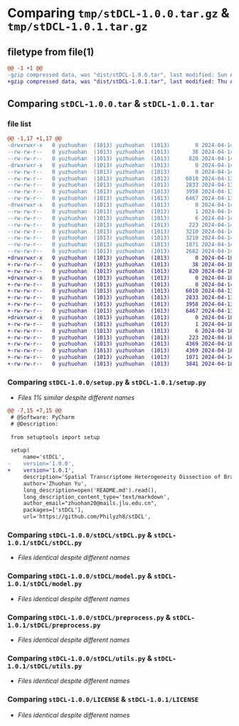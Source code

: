 # Comparing `tmp/stDCL-1.0.0.tar.gz` & `tmp/stDCL-1.0.1.tar.gz`

## filetype from file(1)

```diff
@@ -1 +1 @@
-gzip compressed data, was "dist/stDCL-1.0.0.tar", last modified: Sun Apr 14 16:12:10 2024, max compression
+gzip compressed data, was "dist/stDCL-1.0.1.tar", last modified: Thu Apr 18 07:09:18 2024, max compression
```

## Comparing `stDCL-1.0.0.tar` & `stDCL-1.0.1.tar`

### file list

```diff
@@ -1,17 +1,17 @@
-drwxrwxr-x   0 yuzhuohan  (1013) yuzhuohan  (1013)        0 2024-04-14 16:12:10.000000 stDCL-1.0.0/
--rw-rw-r--   0 yuzhuohan  (1013) yuzhuohan  (1013)       38 2024-04-14 16:12:10.000000 stDCL-1.0.0/setup.cfg
--rw-rw-r--   0 yuzhuohan  (1013) yuzhuohan  (1013)      820 2024-04-14 16:11:36.000000 stDCL-1.0.0/setup.py
-drwxrwxr-x   0 yuzhuohan  (1013) yuzhuohan  (1013)        0 2024-04-14 16:12:10.000000 stDCL-1.0.0/stDCL/
--rw-rw-r--   0 yuzhuohan  (1013) yuzhuohan  (1013)        0 2024-04-14 13:53:23.000000 stDCL-1.0.0/stDCL/_init_.py
--rw-rw-r--   0 yuzhuohan  (1013) yuzhuohan  (1013)     6010 2024-04-13 16:31:45.000000 stDCL-1.0.0/stDCL/stDCL.py
--rw-rw-r--   0 yuzhuohan  (1013) yuzhuohan  (1013)     2833 2024-04-13 16:29:52.000000 stDCL-1.0.0/stDCL/model.py
--rw-rw-r--   0 yuzhuohan  (1013) yuzhuohan  (1013)     3958 2024-04-13 16:31:49.000000 stDCL-1.0.0/stDCL/preprocess.py
--rw-rw-r--   0 yuzhuohan  (1013) yuzhuohan  (1013)     6467 2024-04-13 16:31:59.000000 stDCL-1.0.0/stDCL/utils.py
-drwxrwxr-x   0 yuzhuohan  (1013) yuzhuohan  (1013)        0 2024-04-14 16:12:10.000000 stDCL-1.0.0/stDCL.egg-info/
--rw-rw-r--   0 yuzhuohan  (1013) yuzhuohan  (1013)        1 2024-04-14 16:12:10.000000 stDCL-1.0.0/stDCL.egg-info/dependency_links.txt
--rw-rw-r--   0 yuzhuohan  (1013) yuzhuohan  (1013)        6 2024-04-14 16:12:10.000000 stDCL-1.0.0/stDCL.egg-info/top_level.txt
--rw-rw-r--   0 yuzhuohan  (1013) yuzhuohan  (1013)      223 2024-04-14 16:12:10.000000 stDCL-1.0.0/stDCL.egg-info/SOURCES.txt
--rw-rw-r--   0 yuzhuohan  (1013) yuzhuohan  (1013)     3210 2024-04-14 16:12:10.000000 stDCL-1.0.0/stDCL.egg-info/PKG-INFO
--rw-rw-r--   0 yuzhuohan  (1013) yuzhuohan  (1013)     3210 2024-04-14 16:12:10.000000 stDCL-1.0.0/PKG-INFO
--rw-rw-r--   0 yuzhuohan  (1013) yuzhuohan  (1013)     1071 2024-04-14 13:56:06.000000 stDCL-1.0.0/LICENSE
--rw-rw-r--   0 yuzhuohan  (1013) yuzhuohan  (1013)     2682 2024-04-14 13:55:43.000000 stDCL-1.0.0/README.md
+drwxrwxr-x   0 yuzhuohan  (1013) yuzhuohan  (1013)        0 2024-04-18 07:09:18.000000 stDCL-1.0.1/
+-rw-rw-r--   0 yuzhuohan  (1013) yuzhuohan  (1013)       38 2024-04-18 07:09:18.000000 stDCL-1.0.1/setup.cfg
+-rw-rw-r--   0 yuzhuohan  (1013) yuzhuohan  (1013)      820 2024-04-18 07:08:06.000000 stDCL-1.0.1/setup.py
+drwxrwxr-x   0 yuzhuohan  (1013) yuzhuohan  (1013)        0 2024-04-18 07:09:18.000000 stDCL-1.0.1/stDCL/
+-rw-rw-r--   0 yuzhuohan  (1013) yuzhuohan  (1013)        0 2024-04-14 13:53:23.000000 stDCL-1.0.1/stDCL/_init_.py
+-rw-rw-r--   0 yuzhuohan  (1013) yuzhuohan  (1013)     6010 2024-04-13 16:31:45.000000 stDCL-1.0.1/stDCL/stDCL.py
+-rw-rw-r--   0 yuzhuohan  (1013) yuzhuohan  (1013)     2833 2024-04-13 16:29:52.000000 stDCL-1.0.1/stDCL/model.py
+-rw-rw-r--   0 yuzhuohan  (1013) yuzhuohan  (1013)     3958 2024-04-13 16:31:49.000000 stDCL-1.0.1/stDCL/preprocess.py
+-rw-rw-r--   0 yuzhuohan  (1013) yuzhuohan  (1013)     6467 2024-04-13 16:31:59.000000 stDCL-1.0.1/stDCL/utils.py
+drwxrwxr-x   0 yuzhuohan  (1013) yuzhuohan  (1013)        0 2024-04-18 07:09:18.000000 stDCL-1.0.1/stDCL.egg-info/
+-rw-rw-r--   0 yuzhuohan  (1013) yuzhuohan  (1013)        1 2024-04-18 07:09:18.000000 stDCL-1.0.1/stDCL.egg-info/dependency_links.txt
+-rw-rw-r--   0 yuzhuohan  (1013) yuzhuohan  (1013)        6 2024-04-18 07:09:18.000000 stDCL-1.0.1/stDCL.egg-info/top_level.txt
+-rw-rw-r--   0 yuzhuohan  (1013) yuzhuohan  (1013)      223 2024-04-18 07:09:18.000000 stDCL-1.0.1/stDCL.egg-info/SOURCES.txt
+-rw-rw-r--   0 yuzhuohan  (1013) yuzhuohan  (1013)     4369 2024-04-18 07:09:18.000000 stDCL-1.0.1/stDCL.egg-info/PKG-INFO
+-rw-rw-r--   0 yuzhuohan  (1013) yuzhuohan  (1013)     4369 2024-04-18 07:09:18.000000 stDCL-1.0.1/PKG-INFO
+-rw-rw-r--   0 yuzhuohan  (1013) yuzhuohan  (1013)     1071 2024-04-14 13:56:06.000000 stDCL-1.0.1/LICENSE
+-rw-rw-r--   0 yuzhuohan  (1013) yuzhuohan  (1013)     3841 2024-04-18 07:08:00.000000 stDCL-1.0.1/README.md
```

### Comparing `stDCL-1.0.0/setup.py` & `stDCL-1.0.1/setup.py`

 * *Files 1% similar despite different names*

```diff
@@ -7,15 +7,15 @@
 # @Software: PyCharm
 # @Description:
 
 from setuptools import setup
 
 setup(
     name='stDCL',
-    version='1.0.0',
+    version='1.0.1',
     description='Spatial Transcriptome Heterogeneity Dissection of Brain Regions with Dual Graph Contrastive Learning',
     author='Zhuohan Yu',
     long_description=open('README.md').read(),
     long_description_content_type='text/markdown',
     author_email="zhuohan20@mails.jlu.edu.cn",
     packages=['stDCL'],
     url='https://github.com/Philyzh8/stDCL',
```

### Comparing `stDCL-1.0.0/stDCL/stDCL.py` & `stDCL-1.0.1/stDCL/stDCL.py`

 * *Files identical despite different names*

### Comparing `stDCL-1.0.0/stDCL/model.py` & `stDCL-1.0.1/stDCL/model.py`

 * *Files identical despite different names*

### Comparing `stDCL-1.0.0/stDCL/preprocess.py` & `stDCL-1.0.1/stDCL/preprocess.py`

 * *Files identical despite different names*

### Comparing `stDCL-1.0.0/stDCL/utils.py` & `stDCL-1.0.1/stDCL/utils.py`

 * *Files identical despite different names*

### Comparing `stDCL-1.0.0/LICENSE` & `stDCL-1.0.1/LICENSE`

 * *Files identical despite different names*

